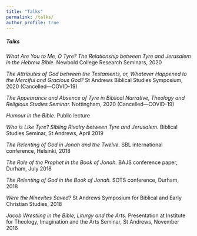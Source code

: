 ```yaml
---
title: "Talks"
permalink: /talks/
author_profile: true
---
```


##### Talks

*What Are You to Me, O Tyre? The Relationship between Tyre and Jerusalem in the Hebrew Bible.* Newbold College Research Seminars, 2020

*The Attributes of God between the Testaments, or, Whatever Happened to the Merciful and Gracious God?* St Andrews Biblical Studies Symposium, 2020 (Cancelled—COVID-19)

*The Appearance and Absence of Tyre in Biblical Narrative, Theology and Religious Studies Seminar.* Nottingham, 2020 (Cancelled—COVID-19)

*Humour in the Bible.* Public lecture

*Who is Like Tyre? Sibling Rivalry between Tyre and Jerusalem.* Biblical Studies Seminar, St Andrews, April 2019

*The Relenting of God in Jonah and the Twelve.* SBL international conference, Helsinki, 2018

*The Role of the Prophet in the Book of Jonah.* BAJS conference paper, Durham, July 2018

*The Relenting of God in the Book of Jonah.* SOTS conference, Durham, 2018

*Were the Ninevites Saved?* St Andrews Symposium for Biblical and Early Christian Studies, 2018

*Jacob Wrestling in the Bible, Liturgy and the Arts.* Presentation at Institute for Theology, Imagination and the Arts Seminar, St Andrews, November 2016

